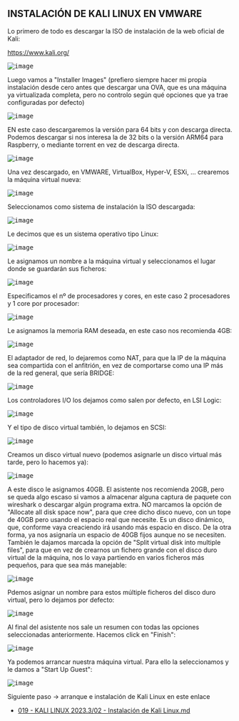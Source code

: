 ## INSTALACIÓN DE KALI LINUX EN VMWARE

Lo primero de todo es descargar la ISO de instalación de la web oficial de Kali:

https://www.kali.org/

<kbd>![image](https://github.com/informaticaeloy/Manuales-And-HowTo/assets/20743678/f2d1d971-cb38-49b9-9954-46e85d420066)</kbd>

Luego vamos a "Installer Images" (prefiero siempre hacer mi propia instalación desde cero antes que descargar una OVA, que es una máquina ya virtualizada completa, pero no controlo según qué opciones que ya trae configuradas por defecto)

<kbd>![image](https://github.com/informaticaeloy/Manuales-And-HowTo/assets/20743678/0be22950-ac18-4811-8717-7d1f7de8e1c0)</kbd>

EN este caso descargaremos la versión para 64 bits y con descarga directa. Podemos descargar si nos interesa la de 32 bits o la versión ARM64 para Raspberry, o mediante torrent en vez de descarga directa.

<kbd>![image](https://github.com/informaticaeloy/Manuales-And-HowTo/assets/20743678/652add30-fab6-4dd7-a815-86efcfe6fb99)</kbd>

Una vez descargado, en VMWARE, VirtualBox, Hyper-V, ESXi, ... crearemos la máquina virtual nueva:

<kbd>![image](https://github.com/informaticaeloy/Manuales-And-HowTo/assets/20743678/36f34907-0f81-4a8a-b6c9-df20144e7165)</kbd>

Seleccionamos como sistema de instalación la ISO descargada:

<kbd>![image](https://github.com/informaticaeloy/Manuales-And-HowTo/assets/20743678/30b7c440-5bc5-4546-bcc3-76482dccac91)</kbd>

Le decimos que es un sistema operativo tipo Linux:

<kbd>![image](https://github.com/informaticaeloy/Manuales-And-HowTo/assets/20743678/823e707a-49ad-47dc-b91b-bde108ba3173)</kbd>

Le asignamos un nombre a la máquina virtual y seleccionamos el lugar donde se guardarán sus ficheros:

<kbd>![image](https://github.com/informaticaeloy/Manuales-And-HowTo/assets/20743678/871d2157-4d79-4057-9333-fb75f5d45629)</kbd>

Especificamos el nº de procesadores y cores, en este caso 2 procesadores y 1 core por procesador:

<kbd>![image](https://github.com/informaticaeloy/Manuales-And-HowTo/assets/20743678/45adcbdd-53ea-4058-9260-7d6e0e94cd54)</kbd>

Le asignamos la memoria RAM deseada, en este caso nos recomienda 4GB:

<kbd>![image](https://github.com/informaticaeloy/Manuales-And-HowTo/assets/20743678/226390c4-499d-445f-9a5e-9372cb831f6f)</kbd>

El adaptador de red, lo dejaremos como NAT, para que la IP de la máquina sea compartida con el anfitrión, en vez de comportarse como una IP más de la red general, que sería BRIDGE:

<kbd>![image](https://github.com/informaticaeloy/Manuales-And-HowTo/assets/20743678/5154e9a1-0de3-4f3b-a5e8-2da57ac64d87)</kbd>

Los controladores I/O los dejamos como salen por defecto, en LSI Logic:

<kbd>![image](https://github.com/informaticaeloy/Manuales-And-HowTo/assets/20743678/ebf2cf4b-6d12-49d4-ab0e-87dd46081ceb)</kbd>

Y el tipo de disco virtual también, lo dejamos en SCSI:

<kbd>![image](https://github.com/informaticaeloy/Manuales-And-HowTo/assets/20743678/ea983132-83c5-4903-bbef-2bd7793ff09f)</kbd>

Creamos un disco virtual nuevo (podemos asignarle un disco virtual más tarde, pero lo hacemos ya):

<kbd>![image](https://github.com/informaticaeloy/Manuales-And-HowTo/assets/20743678/9c1fe918-05b4-4734-a0c5-20e789a76926)</kbd>

A este disco le asignamos 40GB. El asistente nos recomienda 20GB, pero se queda algo escaso si vamos a almacenar alguna captura de paquete con wireshark  o descargar algún programa extra. NO marcamos la opción de "Allocate all disk space now", para que cree dicho disco nuevo, con un tope de 40GB pero usando el espacio real que necesite. Es un disco dinámico, que, conforme vaya creaciendo irá usando más espacio en disco. De la otra forma, ya nos asignaría un espacio de 40GB fijos aunque no se necesiten. También le dajamos marcada la opción de "Split virtual disk into multiple files", para que en vez de crearnos un fichero grande con el disco duro virtual de la máquina, nos lo vaya partiendo en varios ficheros más pequeños, para que sea más manejable:

<kbd>![image](https://github.com/informaticaeloy/Manuales-And-HowTo/assets/20743678/3c13fb79-2d6b-4e6d-8fa7-0132bca2f544)</kbd>

Pdemos asignar un nombre para estos múltiple ficheros del disco duro virtual, pero lo dejamos por defecto:

<kbd>![image](https://github.com/informaticaeloy/Manuales-And-HowTo/assets/20743678/db70ffef-843b-4dd6-9b3b-b1993599057c)</kbd>

Al final del asistente nos sale un resumen con todas las opciones seleccionadas anteriormente. Hacemos click en "Finish":

<kbd>![image](https://github.com/informaticaeloy/Manuales-And-HowTo/assets/20743678/5e9eb892-c514-405d-9362-11be630dd611)</kbd>

Ya podemos arrancar nuestra máquina virtual. Para ello la seleccionamos y le damos a "Start Up Guest":

<kbd>![image](https://github.com/informaticaeloy/Manuales-And-HowTo/assets/20743678/4c15bb59-ff73-484c-a5ee-5b8c3e215d92)</kbd>

Siguiente paso -> arranque e instalación de Kali Linux en este enlace 

* [019 - KALI LINUX 2023.3/02 - Instalación de Kali Linux.md](https://github.com/informaticaeloy/Manuales-And-HowTo/blob/3ef1709ee6827ca17cf537af025b2dcb5eac9d41/019%20-%20KALI%20LINUX%202023.3/02%20-%20Instalaci%C3%B3n%20de%20Kali%20Linux.md)

